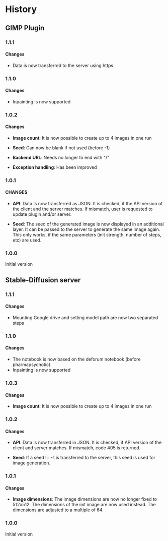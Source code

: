 # History
## GIMP Plugin
### 1.1.1
#### Changes
- Data is now transferred to the server using https

### 1.1.0
#### Changes
- Inpainting is now supported

### 1.0.2
#### Changes
- **Image count**: It is now possible to create up to 4 images in one run

- **Seed**: Can now be blank if not used (before -1)

- **Backend URL**: Needs no longer to end with "/"

- **Exception handling**: Has been improved

### 1.0.1
#### CHANGES
- **API**: Data is now transferred as JSON. It is checked, if the API version of the client and the server matches. If mismatch, user is requested to update plugin and/or server. 

- **Seed**: The seed of the generated image is now displayed in an additional layer. It can be passed to the server to generate the same image again. This only works, if the same parameters (init strength, number of steps, etc) are used.

### 1.0.0
Initial version

## Stable-Diffusion server
### 1.1.1
#### Changes
- Mounting Google drive and setting model path are now two separated steps

### 1.1.0
#### Changes
- The notebook is now based on the deforum notebook (before pharmapsychotic)
- Inpainting is now supported

### 1.0.3
#### Changes
- **Image count**: It is now possible to create up to 4 images in one run

### 1.0.2
#### Changes
- **API**: Data is now transferred in JSON. It is checked, if API version of the client and server matches. If mismatch, code 405 is returned.

- **Seed**: If a seed != -1 is transferred to the server, this seed is used for image generation.

### 1.0.1
#### Changes
- **Image dimensions**: The image dimensions are now no longer fixed to 512x512. The dimensions of the init image are now used instead. The dimensions are adjusted to a multiple of 64.

### 1.0.0
Initial version
